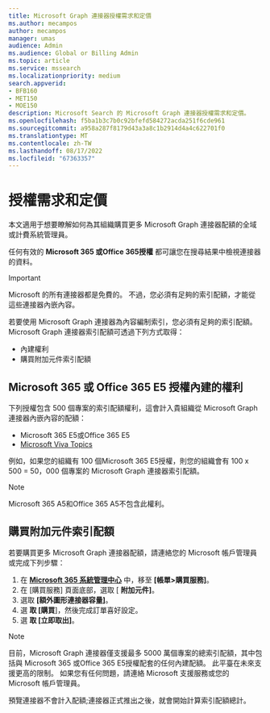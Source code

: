 ```yaml
---
title: Microsoft Graph 連接器授權需求和定價
ms.author: mecampos
author: mecampos
manager: umas
audience: Admin
ms.audience: Global or Billing Admin
ms.topic: article
ms.service: mssearch
ms.localizationpriority: medium
search.appverid:
- BFB160
- MET150
- MOE150
description: Microsoft Search 的 Microsoft Graph 連接器授權需求和定價。
ms.openlocfilehash: f5ba1b3c7b0c92bfefd584272acda251f6cde961
ms.sourcegitcommit: a958a287f8179d43a3a8c1b2914d4a4c622701f0
ms.translationtype: MT
ms.contentlocale: zh-TW
ms.lasthandoff: 08/17/2022
ms.locfileid: "67363357"
---
```

<!---Previous ms.author: rusamai --->

# <a name="license-requirements-and-pricing"></a>授權需求和定價

本文適用于想要瞭解如何為其組織購買更多 Microsoft Graph 連接器配額的全域或計費系統管理員。

任何有效的 **Microsoft 365 或Office 365授權** 都可讓您在搜尋結果中檢視連接器的資料。

>[!IMPORTANT]
>Microsoft 的所有連接器都是免費的。 不過，您必須有足夠的索引配額，才能從這些連接器內嵌內容。

若要使用 Microsoft Graph 連接器為內容編制索引，您必須有足夠的索引配額。 Microsoft Graph 連接器索引配額可透過下列方式取得：

- 內建權利
- 購買附加元件索引配額

## <a name="entitlement-built-into-microsoft-365-or-office-365-e5-licenses"></a>Microsoft 365 或 Office 365 E5 授權內建的權利

下列授權包含 500 個專案的索引配額權利，這會計入貴組織從 Microsoft Graph 連接器內嵌內容的配額：

* Microsoft 365 E5或Office 365 E5
* [Microsoft Viva Topics](https://www.microsoft.com/microsoft-viva/topics?activetab=pivot:overviewtab)

例如，如果您的組織有 100 個Microsoft 365 E5授權，則您的組織會有 100 x 500 = 50，000 個專案的 Microsoft Graph 連接器索引配額。

<!---Comment requested in PR#143--->
> [!NOTE]
> Microsoft 365 A5和Office 365 A5不包含此權利。

## <a name="purchase-of-add-on-index-quota"></a>購買附加元件索引配額
若要購買更多 Microsoft Graph 連接器配額，請連絡您的 Microsoft 帳戶管理員或完成下列步驟：

1. 在 **[Microsoft 365 系統管理中心](https://admin.microsoft.com)** 中，移至 **[帳單>購買服務]**。
2. 在 [購買服務] 頁面底部，選取 [ **附加元件]**。
3. 選取 **[額外圖形連接器容量]**。
4. 選 **取 [購買**]，然後完成訂單喜好設定。
5. 選 **取 [立即取出]**。

> [!NOTE]
> 目前，Microsoft Graph 連接器僅支援最多 5000 萬個專案的總索引配額，其中包括與 Microsoft 365 或Office 365 E5授權配套的任何內建配額。 此平臺在未來支援更高的限制。 如果您有任何問題，請連絡 Microsoft 支援服務或您的 Microsoft 帳戶管理員。
>
> 預覽連接器不會計入配額;連接器正式推出之後，就會開始計算索引配額總計。
